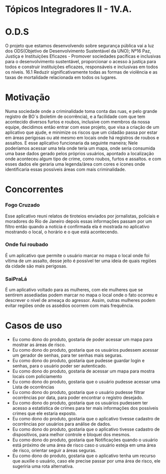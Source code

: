 # Tópicos Integradores II - 1V.A.

# O.D.S
O projeto que estamos desenvolvendo sobre segurança pública vai a luz dos ODS(Objetivo de Desenvolvimento Sustentável da UNO);
Nº16 Paz, Justiça e Instituições Eficazes - Promover sociedades pacíficas e inclusivas para o desenvolvimento sustentável, proporcionar o acesso à justiça para todos e construir instituições eficazes, responsáveis e inclusivas em todos os níveis.
16.1 Reduzir significativamente todas as formas de violência e as taxas de mortalidade relacionada em todos os lugares. 

# Motivação
Numa sociedade onde a criminalidade toma conta das ruas, e pelo grande registro de BO´s (boletim de ocorrência), e a facilidade com que tem acontecido diversos furtos e roubos, inclusive com membros da nossa equipe, decidimos então entrar com esse projeto, que visa a criação de um aplicativo que ajude, e minimize os riscos que um cidadão passa por estar em áreas perigosas ou até mesmo em locais onde há registros de roubos e assaltos.
E esse aplicativo funcionaria da seguinte maneira;
Nele poderíamos acessar uma tela onde teria um mapa, onde seria consumida uma base dados gerado pelos próprios usuários, apontado a localização onde aconteceu algum tipo de crime, como roubos, furtos e assaltos. e com esses dados ele geraria uma legenda/área com cores e ícones onde identificaria essas possíveis áreas com mais criminalidade.

# Concorrentes

### Fogo Cruzado

Esse aplicativo reuni relatos de tiroteios enviados por jornalistas, policiais e moradores do Rio de Janeiro depois essas informações passam por um filtro então quando a notícia é confirmada ela é mostrada no aplicativo mostrando o local, o horário e o que está acontecendo.

### Onde fui roubado

É um aplicativo que permite o usuário marcar no mapa o local onde foi vítima de um assalto, desse jeito é possível ter uma ideia de quais regiões da cidade são mais perigosas.

### SaiPraLá

É um aplicativo voltado para as mulheres, com ele mulheres que se sentirem assediadas podem marcar no mapa o local onde o fato ocorreu e descrever o nível de ameaça do agressor. Assim, outras mulheres podem evitar regiões onde os assédios ocorrem com mais frequência.

# Casos de uso 
 - Eu como dono do produto, gostaria de poder acessar um mapa para mostrar as áreas de risco.
 - Eu como dono do produto, gostaria que os usuários pudessem acessar um gerador de senhas, para ter senhas mais seguras.
 - Eu como dono do produto, gostaria que pudesse guardar login e senhas, para o usuário poder ser autenticado.
 - Eu como dono do produto, gostaria de acessar um mapa para mostra locais com policiamento
 - Eu como dono do produto, gostaria que o usuário pudesse acessar uma Lista de ocorrências
 - Eu como dono do produto, gostaria que o usuário pudesse filtrar ocorrências por data, para poder encontrar o registro desejado.
 - Eu como dono do produto, gostaria que os usuários pudessem ter acesso a estatística de crimes para ter mais informações dos possíveis crimes que ele estaria exposto.
 - Eu como dono do produto, gostaria que o aplicativo tivesse cadastro de ocorrências por usuários para análise de dados. 
- Eu como dono do produto, gostaria que o aplicativo tivesse cadastro de dispositivos, para melhor controle e bloquei dos mesmos. 
 - Eu como dono do produto, gostaria que Notificações quando o usuário está próximo de uma área de risco caso o usuário esteja em uma área de risco, orientar seguir a áreas seguras. 
 - Eu como dono do produto, gostaria que o aplicativo tenha um recurso que auxilie o usuário, caso ele precise passar por uma área de risco, ele sugeriria uma rota alternativa.